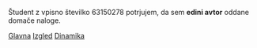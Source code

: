 Študent z vpisno številko 63150278 potrjujem, da sem __edini avtor__ oddane domače naloge.

[Glavna](https://rawgit.com/63150278/stroboskop/master/stroboskop.html)
[Izgled](https://rawgit.com/63150278/stroboskop/izgled/stroboskop.html)
[Dinamika](https://rawgit.com/63150278/stroboskop/dinamika/stroboskop.html)